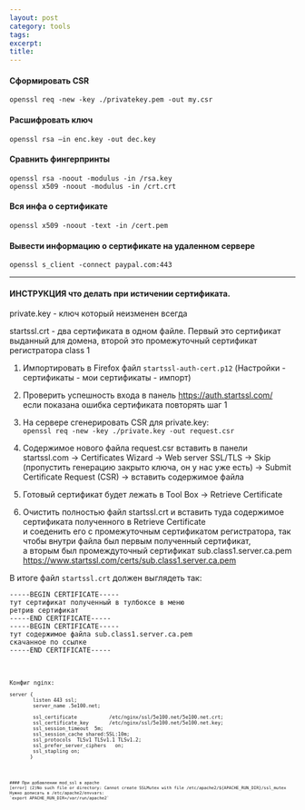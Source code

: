 ```yaml
---
layout: post
category: tools
tags: 
excerpt: 
title: 
---
```


#### Сформировать CSR 
`openssl req -new -key ./privatekey.pem -out my.csr`  

#### Расшифровать ключ 
`openssl rsa –in enc.key -out dec.key`  

#### Сравнить фингерпринты
`openssl rsa -noout -modulus -in /rsa.key`  
`openssl x509 -noout -modulus -in /crt.crt`  

#### Вся инфа о сертификате 
`openssl x509 -noout -text -in /cert.pem`  

#### Вывести информацию о сертификате на удаленном сервере
`openssl s_client -connect paypal.com:443`  	

-----------------

#### ИНСТРУКЦИЯ что делать при истичении сертификата. 

private.key - ключ который неизменен всегда 

startssl.crt - два сертификата в одном файле. Первый это сертификат выданный для домена,
второй это промежуточный сертификат регистратора class 1


1. Импортировать в Firefox файл `startssl-auth-cert.p12` (Настройки - сертификаты - мои сертификаты - импорт)  
  
2. Проверить успешность входа в панель https://auth.startssl.com/  
   если показана ошибка сертификата повторять шаг 1  

3. На сервере сгенерировать CSR для private.key:  
   `openssl req -new -key ./private.key -out request.csr`  

4. Содержимое нового файла request.csr вставить в панели startssl.com -> Certificates Wizard -> Web server SSL/TLS -> Skip (пропустить генерацию закрыто ключа, он у нас уже есть) -> Submit Certificate Request (CSR) -> вставить содержимое файла  
  
5. Готовый сертификат будет лежать в Tool Box -> Retrieve Certificate  
  
6. Очистить полностью файл startssl.crt и вставить туда содержимое сертификата полученного в Retrieve Certificate  
   и соеденить его с промежуточным сертификатом регистратора, так чтобы внутри файла был первым полученный сертификат,  
   а вторым был промеждуточный сертификат sub.class1.server.ca.pem https://www.startssl.com/certs/sub.class1.server.ca.pem  
  
В итоге файл `startssl.crt` должен выглядеть так:  


<pre><code>-----BEGIN CERTIFICATE-----
тут сертификат полученный в тулбоксе в меню
ретрив сертификат 
-----END CERTIFICATE-----
-----BEGIN CERTIFICATE-----
тут содержимое файла sub.class1.server.ca.pem
скачанное по ссылке 
-----END CERTIFICATE-----<pre><code>

  
Конфиг nginx:  
<pre><code>server {
        listen 443 ssl;
        server_name .5e100.net;

        ssl_certificate           /etc/nginx/ssl/5e100.net/5e100.net.crt;
        ssl_certificate_key       /etc/nginx/ssl/5e100.net/5e100.net.key;
        ssl_session_timeout  5m;
        ssl_session_cache shared:SSL:10m;
        ssl_protocols  TLSv1 TLSv1.1 TLSv1.2;
        ssl_prefer_server_ciphers   on;
        ssl_stapling on;
       }<pre><code>


#### При добавлении mod_ssl в apache
[error] (2)No such file or directory: Cannot create SSLMutex with file /etc/apache2/${APACHE_RUN_DIR}/ssl_mutex  
Нужно дописать в /etc/apache2/envvars:
`export APACHE_RUN_DIR=/var/run/apache2`
